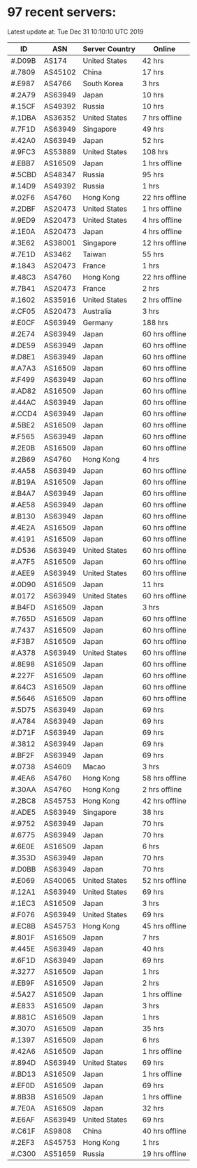 # 97 recent servers:

Latest update at: Tue Dec 31 10:10:10 UTC 2019

| ID | ASN | Server Country | Online |
| -- | --- | -------------- | ------ |
| #.D09B | AS174 | United States | 42 hrs |
| #.7809 | AS45102 | China | 17 hrs |
| #.E987 | AS4766 | South Korea | 3 hrs |
| #.2A79 | AS63949 | Japan | 10 hrs |
| #.15CF | AS49392 | Russia | 10 hrs |
| #.1DBA | AS36352 | United States | 7 hrs offline |
| #.7F1D | AS63949 | Singapore | 49 hrs |
| #.42A0 | AS63949 | Japan | 52 hrs |
| #.9FC3 | AS53889 | United States | 108 hrs |
| #.EBB7 | AS16509 | Japan | 1 hrs offline |
| #.5CBD | AS48347 | Russia | 95 hrs |
| #.14D9 | AS49392 | Russia | 1 hrs |
| #.02F6 | AS4760 | Hong Kong | 22 hrs offline |
| #.2DBF | AS20473 | United States | 1 hrs offline |
| #.9ED9 | AS20473 | United States | 4 hrs offline |
| #.1E0A | AS20473 | Japan | 4 hrs offline |
| #.3E62 | AS38001 | Singapore | 12 hrs offline |
| #.7E1D | AS3462 | Taiwan | 55 hrs |
| #.1843 | AS20473 | France | 1 hrs |
| #.48C3 | AS4760 | Hong Kong | 22 hrs offline |
| #.7B41 | AS20473 | France | 2 hrs |
| #.1602 | AS35916 | United States | 2 hrs offline |
| #.CF05 | AS20473 | Australia | 3 hrs |
| #.E0CF | AS63949 | Germany | 188 hrs |
| #.2E74 | AS63949 | Japan | 60 hrs offline |
| #.DE59 | AS63949 | Japan | 60 hrs offline |
| #.D8E1 | AS63949 | Japan | 60 hrs offline |
| #.A7A3 | AS16509 | Japan | 60 hrs offline |
| #.F499 | AS63949 | Japan | 60 hrs offline |
| #.AD82 | AS16509 | Japan | 60 hrs offline |
| #.44AC | AS63949 | Japan | 60 hrs offline |
| #.CCD4 | AS63949 | Japan | 60 hrs offline |
| #.5BE2 | AS16509 | Japan | 60 hrs offline |
| #.F565 | AS63949 | Japan | 60 hrs offline |
| #.2E0B | AS16509 | Japan | 60 hrs offline |
| #.2B69 | AS4760 | Hong Kong | 4 hrs |
| #.4A58 | AS63949 | Japan | 60 hrs offline |
| #.B19A | AS16509 | Japan | 60 hrs offline |
| #.B4A7 | AS63949 | Japan | 60 hrs offline |
| #.AE58 | AS63949 | Japan | 60 hrs offline |
| #.B130 | AS63949 | Japan | 60 hrs offline |
| #.4E2A | AS16509 | Japan | 60 hrs offline |
| #.4191 | AS16509 | Japan | 60 hrs offline |
| #.D536 | AS63949 | United States | 60 hrs offline |
| #.A7F5 | AS16509 | Japan | 60 hrs offline |
| #.AEE9 | AS63949 | United States | 60 hrs offline |
| #.0D90 | AS16509 | Japan | 11 hrs |
| #.0172 | AS63949 | United States | 60 hrs offline |
| #.B4FD | AS16509 | Japan | 3 hrs |
| #.765D | AS16509 | Japan | 60 hrs offline |
| #.7437 | AS16509 | Japan | 60 hrs offline |
| #.F3B7 | AS16509 | Japan | 60 hrs offline |
| #.A378 | AS63949 | United States | 60 hrs offline |
| #.8E98 | AS16509 | Japan | 60 hrs offline |
| #.227F | AS16509 | Japan | 60 hrs offline |
| #.64C3 | AS16509 | Japan | 60 hrs offline |
| #.5646 | AS16509 | Japan | 60 hrs offline |
| #.5D75 | AS63949 | Japan | 69 hrs |
| #.A784 | AS63949 | Japan | 69 hrs |
| #.D71F | AS63949 | Japan | 69 hrs |
| #.3812 | AS63949 | Japan | 69 hrs |
| #.BF2F | AS63949 | Japan | 69 hrs |
| #.0738 | AS4609 | Macao | 3 hrs |
| #.4EA6 | AS4760 | Hong Kong | 58 hrs offline |
| #.30AA | AS4760 | Hong Kong | 2 hrs offline |
| #.2BC8 | AS45753 | Hong Kong | 42 hrs offline |
| #.ADE5 | AS63949 | Singapore | 38 hrs |
| #.9752 | AS63949 | Japan | 70 hrs |
| #.6775 | AS63949 | Japan | 70 hrs |
| #.6E0E | AS16509 | Japan | 6 hrs |
| #.353D | AS63949 | Japan | 70 hrs |
| #.D0BB | AS63949 | Japan | 70 hrs |
| #.E069 | AS40065 | United States | 52 hrs offline |
| #.12A1 | AS63949 | United States | 69 hrs |
| #.1EC3 | AS16509 | Japan | 3 hrs |
| #.F076 | AS63949 | United States | 69 hrs |
| #.EC8B | AS45753 | Hong Kong | 45 hrs offline |
| #.801F | AS16509 | Japan | 7 hrs |
| #.445E | AS63949 | Japan | 40 hrs |
| #.6F1D | AS63949 | Japan | 69 hrs |
| #.3277 | AS16509 | Japan | 1 hrs |
| #.EB9F | AS16509 | Japan | 2 hrs |
| #.5A27 | AS16509 | Japan | 1 hrs offline |
| #.E833 | AS16509 | Japan | 3 hrs |
| #.881C | AS16509 | Japan | 1 hrs |
| #.3070 | AS16509 | Japan | 35 hrs |
| #.1397 | AS16509 | Japan | 6 hrs |
| #.42A6 | AS16509 | Japan | 1 hrs offline |
| #.894D | AS63949 | United States | 69 hrs |
| #.BD13 | AS16509 | Japan | 1 hrs offline |
| #.EF0D | AS16509 | Japan | 69 hrs |
| #.8B3B | AS16509 | Japan | 1 hrs offline |
| #.7E0A | AS16509 | Japan | 32 hrs |
| #.E6AF | AS63949 | United States | 69 hrs |
| #.C61F | AS9808 | China | 40 hrs offline |
| #.2EF3 | AS45753 | Hong Kong | 1 hrs |
| #.C300 | AS51659 | Russia | 19 hrs offline |

